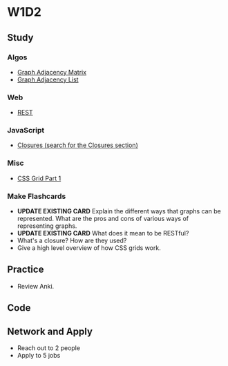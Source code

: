 # W1D2

## Study

### Algos 

- [Graph Adjacency Matrix](https://www.youtube.com/watch?v=9C2cpQZVRBA&index=41&list=PL2_aWCzGMAwI3W_JlcBbtYTwiQSsOTa6P)
- [Graph Adjacency List](https://www.youtube.com/watch?v=k1wraWzqtvQ&index=42&list=PL2_aWCzGMAwI3W_JlcBbtYTwiQSsOTa6P)

### Web
- [REST](https://codewords.recurse.com/issues/five/what-restful-actually-means)

### JavaScript
- [Closures (search for the Closures section)](https://medium.freecodecamp.org/the-definitive-javascript-handbook-for-a-developer-interview-44ffc6aeb54e)


### Misc
- [CSS Grid Part 1](https://www.youtube.com/watch?v=7kVeCqQCxlk)

### Make Flashcards

- **UPDATE EXISTING CARD** Explain the different ways that graphs can be represented. What are the pros and cons of various ways of representing graphs.
- **UPDATE EXISTING CARD** What does it mean to be RESTful?
- What's a closure? How are they used?
- Give a high level overview of how CSS grids work.

## Practice

- Review Anki. 

## Code 

## Network and Apply 

- Reach out to 2 people
- Apply to 5 jobs 